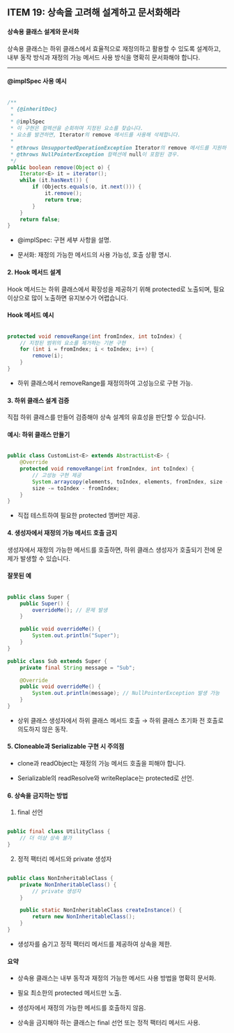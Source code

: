 ## ITEM 19: 상속을 고려해 설계하고 문서화해라

#### 상속용 클래스 설계와 문서화

상속용 클래스는 하위 클래스에서 효율적으로 재정의하고 활용할 수 있도록 설계하고, 내부 동작 방식과 재정의 가능 메서드 사용 방식을 명확히 문서화해야 합니다.

---

#### @implSpec 사용 예시

```java

/**
 * {@inheritDoc}
 *
 * @implSpec
 * 이 구현은 컬렉션을 순회하며 지정된 요소를 찾습니다.
 * 요소를 발견하면, Iterator의 remove 메서드를 사용해 삭제합니다.
 *
 * @throws UnsupportedOperationException Iterator의 remove 메서드를 지원하지 않는 경우.
 * @throws NullPointerException 컬렉션에 null이 포함된 경우.
 */
public boolean remove(Object o) {
    Iterator<E> it = iterator();
    while (it.hasNext()) {
        if (Objects.equals(o, it.next())) {
            it.remove();
            return true;
        }
    }
    return false;
}

```

- @implSpec: 구현 세부 사항을 설명.

- 문서화: 재정의 가능한 메서드의 사용 가능성, 호출 상황 명시.

#### 2. Hook 메서드 설계

Hook 메서드는 하위 클래스에서 확장성을 제공하기 위해 protected로 노출되며, 필요 이상으로 많이 노출하면 유지보수가 어렵습니다.

#### Hook 메서드 예시

```java

protected void removeRange(int fromIndex, int toIndex) {
    // 지정된 범위의 요소를 제거하는 기본 구현
    for (int i = fromIndex; i < toIndex; i++) {
        remove(i);
    }
}

```

- 하위 클래스에서 removeRange를 재정의하여 고성능으로 구현 가능.

#### 3. 하위 클래스 설계 검증

직접 하위 클래스를 만들어 검증해야 상속 설계의 유효성을 판단할 수 있습니다.

#### 예시: 하위 클래스 만들기

```java

public class CustomList<E> extends AbstractList<E> {
    @Override
    protected void removeRange(int fromIndex, int toIndex) {
        // 고성능 구현 제공
        System.arraycopy(elements, toIndex, elements, fromIndex, size - toIndex);
        size -= toIndex - fromIndex;
    }
}

```

- 직접 테스트하여 필요한 protected 멤버만 제공.

#### 4. 생성자에서 재정의 가능 메서드 호출 금지

생성자에서 재정의 가능한 메서드를 호출하면, 하위 클래스 생성자가 호출되기 전에 문제가 발생할 수 있습니다.

#### 잘못된 예

```java

public class Super {
    public Super() {
        overrideMe(); // 문제 발생
    }

    public void overrideMe() {
        System.out.println("Super");
    }
}

public class Sub extends Super {
    private final String message = "Sub";

    @Override
    public void overrideMe() {
        System.out.println(message); // NullPointerException 발생 가능
    }
}

```

- 상위 클래스 생성자에서 하위 클래스 메서드 호출 → 하위 클래스 초기화 전 호출로 의도하지 않은 동작.

#### 5. Cloneable과 Serializable 구현 시 주의점

- clone과 readObject는 재정의 가능 메서드 호출을 피해야 합니다.

- Serializable의 readResolve와 writeReplace는 protected로 선언.

#### 6. 상속을 금지하는 방법

1. final 선언

```java

public final class UtilityClass {
    // 더 이상 상속 불가
}

```

2. 정적 팩터리 메서드와 private 생성자

```java

public class NonInheritableClass {
    private NonInheritableClass() {
        // private 생성자
    }

    public static NonInheritableClass createInstance() {
        return new NonInheritableClass();
    }
}

```

- 생성자를 숨기고 정적 팩터리 메서드를 제공하여 상속을 제한.

#### 요약

- 상속용 클래스는 내부 동작과 재정의 가능한 메서드 사용 방법을 명확히 문서화.

- 필요 최소한의 protected 메서드만 노출.

- 생성자에서 재정의 가능한 메서드를 호출하지 않음.

- 상속을 금지해야 하는 클래스는 final 선언 또는 정적 팩터리 메서드 사용.
